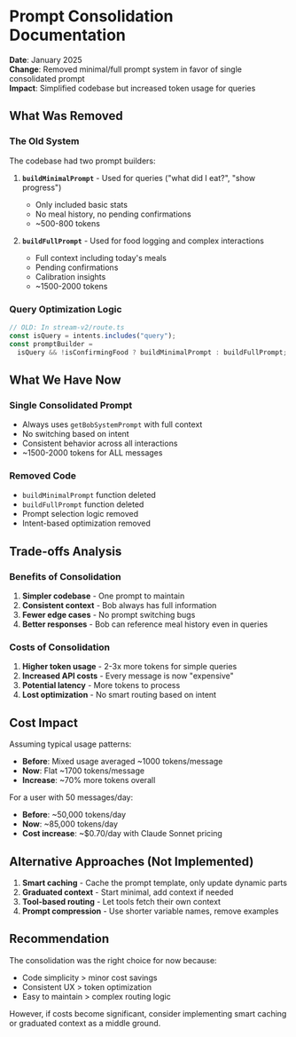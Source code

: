 # Prompt Consolidation Documentation

**Date**: January 2025  
**Change**: Removed minimal/full prompt system in favor of single consolidated prompt  
**Impact**: Simplified codebase but increased token usage for queries

## What Was Removed

### The Old System

The codebase had two prompt builders:

1. **`buildMinimalPrompt`** - Used for queries ("what did I eat?", "show progress")
   - Only included basic stats
   - No meal history, no pending confirmations
   - ~500-800 tokens

2. **`buildFullPrompt`** - Used for food logging and complex interactions
   - Full context including today's meals
   - Pending confirmations
   - Calibration insights
   - ~1500-2000 tokens

### Query Optimization Logic

```typescript
// OLD: In stream-v2/route.ts
const isQuery = intents.includes("query");
const promptBuilder =
  isQuery && !isConfirmingFood ? buildMinimalPrompt : buildFullPrompt;
```

## What We Have Now

### Single Consolidated Prompt

- Always uses `getBobSystemPrompt` with full context
- No switching based on intent
- Consistent behavior across all interactions
- ~1500-2000 tokens for ALL messages

### Removed Code

- `buildMinimalPrompt` function deleted
- `buildFullPrompt` function deleted
- Prompt selection logic removed
- Intent-based optimization removed

## Trade-offs Analysis

### Benefits of Consolidation

1. **Simpler codebase** - One prompt to maintain
2. **Consistent context** - Bob always has full information
3. **Fewer edge cases** - No prompt switching bugs
4. **Better responses** - Bob can reference meal history even in queries

### Costs of Consolidation

1. **Higher token usage** - 2-3x more tokens for simple queries
2. **Increased API costs** - Every message is now "expensive"
3. **Potential latency** - More tokens to process
4. **Lost optimization** - No smart routing based on intent

## Cost Impact

Assuming typical usage patterns:

- **Before**: Mixed usage averaged ~1000 tokens/message
- **Now**: Flat ~1700 tokens/message
- **Increase**: ~70% more tokens overall

For a user with 50 messages/day:

- **Before**: ~50,000 tokens/day
- **Now**: ~85,000 tokens/day
- **Cost increase**: ~$0.70/day with Claude Sonnet pricing

## Alternative Approaches (Not Implemented)

1. **Smart caching** - Cache the prompt template, only update dynamic parts
2. **Graduated context** - Start minimal, add context if needed
3. **Tool-based routing** - Let tools fetch their own context
4. **Prompt compression** - Use shorter variable names, remove examples

## Recommendation

The consolidation was the right choice for now because:

- Code simplicity > minor cost savings
- Consistent UX > token optimization
- Easy to maintain > complex routing logic

However, if costs become significant, consider implementing smart caching or graduated context as a middle ground.
